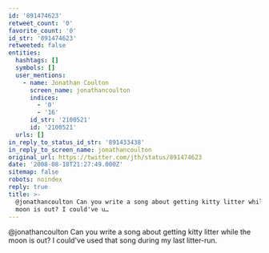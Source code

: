 ```yaml
---
id: '891474623'
retweet_count: '0'
favorite_count: '0'
id_str: '891474623'
retweeted: false
entities:
  hashtags: []
  symbols: []
  user_mentions:
    - name: Jonathan Coulton
      screen_name: jonathancoulton
      indices:
        - '0'
        - '16'
      id_str: '2100521'
      id: '2100521'
  urls: []
in_reply_to_status_id_str: '891433438'
in_reply_to_screen_name: jonathancoulton
original_url: https://twitter.com/jth/status/891474623
date: '2008-08-18T21:27:49.000Z'
sitemap: false
robots: noindex
reply: true
title: >-
  @jonathancoulton Can you write a song about getting kitty litter while the
  moon is out? I could've u…
---
```


@jonathancoulton Can you write a song about getting kitty litter while the moon is out? I could've used that song during my last litter-run.